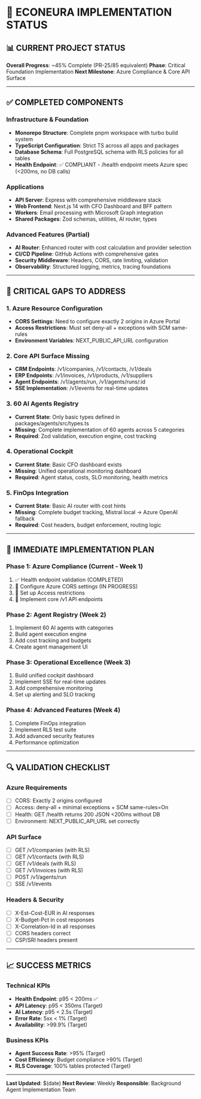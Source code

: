# 🚀 ECONEURA IMPLEMENTATION STATUS

## 📊 CURRENT PROJECT STATUS

**Overall Progress**: ~45% Complete (PR-25/85 equivalent)
**Phase**: Critical Foundation Implementation
**Next Milestone**: Azure Compliance & Core API Surface

---

## ✅ **COMPLETED COMPONENTS**

### Infrastructure & Foundation
- **Monorepo Structure**: Complete pnpm workspace with turbo build system
- **TypeScript Configuration**: Strict TS across all apps and packages
- **Database Schema**: Full PostgreSQL schema with RLS policies for all tables
- **Health Endpoint**: ✅ COMPLIANT - /health endpoint meets Azure spec (<200ms, no DB calls)

### Applications
- **API Server**: Express with comprehensive middleware stack
- **Web Frontend**: Next.js 14 with CFO Dashboard and BFF pattern
- **Workers**: Email processing with Microsoft Graph integration
- **Shared Packages**: Zod schemas, utilities, AI router, types

### Advanced Features (Partial)
- **AI Router**: Enhanced router with cost calculation and provider selection
- **CI/CD Pipeline**: GitHub Actions with comprehensive gates
- **Security Middleware**: Headers, CORS, rate limiting, validation
- **Observability**: Structured logging, metrics, tracing foundations

---

## 🔴 **CRITICAL GAPS TO ADDRESS**

### 1. Azure Resource Configuration
- **CORS Settings**: Need to configure exactly 2 origins in Azure Portal
- **Access Restrictions**: Must set deny-all + exceptions with SCM same-rules
- **Environment Variables**: NEXT_PUBLIC_API_URL configuration

### 2. Core API Surface Missing
- **CRM Endpoints**: /v1/companies, /v1/contacts, /v1/deals
- **ERP Endpoints**: /v1/invoices, /v1/products, /v1/suppliers
- **Agent Endpoints**: /v1/agents/run, /v1/agents/runs/:id
- **SSE Implementation**: /v1/events for real-time updates

### 3. 60 AI Agents Registry
- **Current State**: Only basic types defined in packages/agents/src/types.ts
- **Missing**: Complete implementation of 60 agents across 5 categories
- **Required**: Zod validation, execution engine, cost tracking

### 4. Operational Cockpit
- **Current State**: Basic CFO dashboard exists
- **Missing**: Unified operational monitoring dashboard
- **Required**: Agent status, costs, SLO monitoring, health metrics

### 5. FinOps Integration
- **Current State**: Basic AI router with cost hints
- **Missing**: Complete budget tracking, Mistral local → Azure OpenAI fallback
- **Required**: Cost headers, budget enforcement, routing logic

---

## 🎯 **IMMEDIATE IMPLEMENTATION PLAN**

### Phase 1: Azure Compliance (Current - Week 1)
1. ✅ Health endpoint validation (COMPLETED)
2. 🔄 Configure Azure CORS settings (IN PROGRESS)
3. 🔄 Set up Access restrictions
4. 🔄 Implement core /v1 API endpoints

### Phase 2: Agent Registry (Week 2)
1. Implement 60 AI agents with categories
2. Build agent execution engine
3. Add cost tracking and budgets
4. Create agent management UI

### Phase 3: Operational Excellence (Week 3)
1. Build unified cockpit dashboard
2. Implement SSE for real-time updates
3. Add comprehensive monitoring
4. Set up alerting and SLO tracking

### Phase 4: Advanced Features (Week 4)
1. Complete FinOps integration
2. Implement RLS test suite
3. Add advanced security features
4. Performance optimization

---

## 🔍 **VALIDATION CHECKLIST**

### Azure Requirements
- [ ] CORS: Exactly 2 origins configured
- [ ] Access: deny-all + minimal exceptions + SCM same-rules=On
- [ ] Health: GET /health returns 200 JSON <200ms without DB
- [ ] Environment: NEXT_PUBLIC_API_URL set correctly

### API Surface
- [ ] GET /v1/companies (with RLS)
- [ ] GET /v1/contacts (with RLS)
- [ ] GET /v1/deals (with RLS)
- [ ] GET /v1/invoices (with RLS)
- [ ] POST /v1/agents/run
- [ ] SSE /v1/events

### Headers & Security
- [ ] X-Est-Cost-EUR in AI responses
- [ ] X-Budget-Pct in cost responses
- [ ] X-Correlation-Id in all responses
- [ ] CORS headers correct
- [ ] CSP/SRI headers present

---

## 📈 **SUCCESS METRICS**

### Technical KPIs
- **Health Endpoint**: p95 < 200ms ✅
- **API Latency**: p95 < 350ms (Target)
- **AI Latency**: p95 < 2.5s (Target)
- **Error Rate**: 5xx < 1% (Target)
- **Availability**: >99.9% (Target)

### Business KPIs
- **Agent Success Rate**: >95% (Target)
- **Cost Efficiency**: Budget compliance >90% (Target)
- **RLS Coverage**: 100% tables protected (Target)

---

**Last Updated**: $(date)
**Next Review**: Weekly
**Responsible**: Background Agent Implementation Team